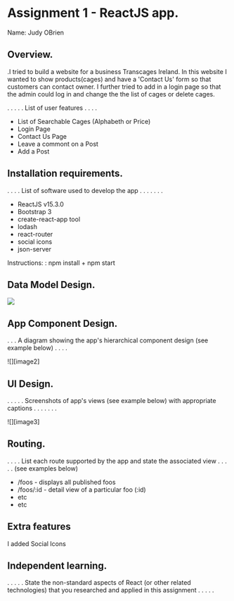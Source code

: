 # Assignment 1 - ReactJS app.

Name: Judy OBrien

## Overview.
.I tried to build a website for a business Transcages Ireland.  In this website I wanted to show products(cages) and have a 'Contact Us' form so that customers
can contact owner.  I further tried to add in a login page so that the admin could log in and change the the list of cages or delete cages.


 . . . . . List of user features . . . . 
 
 + List of Searchable Cages (Alphabeth or Price)
 + Login Page
 + Contact Us Page
 + Leave a commont on a Post
 + Add a Post

## Installation requirements.
. . . .  List of software used to develop the app . . . . . . . 

+ ReactJS v15.3.0
+ Bootstrap 3
+ create-react-app tool
+ lodash
+ react-router
+ social icons
+ json-server 

Instructions: : npm install + npm start

## Data Model Design.

![][image1]

## App Component Design.

 . . . A diagram showing the app's hierarchical component design (see example below) . . . .  

![][image2]

## UI Design.
. . . . . Screenshots of app's views (see example below) with appropriate captions . . . . . . . 

![][image3]

## Routing.
. . . . List each route supported by the app and state the associated view . . . . . (see examples below)

+ /foos - displays all published foos
+ /foos/:id - detail view of a particular foo (:id)
+ etc
+ etc

## Extra features
I added Social Icons
## Independent learning.
. . . . . State the non-standard aspects of React (or other related technologies) that you researched and applied in this assignment . . . . .  


[image1]: ./design.jpg
